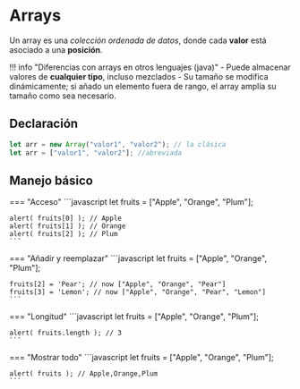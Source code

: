 # Arrays

Un array es una _colección ordenada de datos_, donde cada **valor** está asociado a una **posición**.

!!! info "Diferencias con arrays en otros lenguajes (java)"
    - Puede almacenar valores de **cualquier tipo**, incluso mezclados
    - Su tamaño se modifica dinámicamente; si añado un elemento fuera de rango, el array amplía su tamaño como sea necesario.

## Declaración

```javascript
let arr = new Array("valor1", "valor2"); // la clásica
let arr = ["valor1", "valor2"]; //abreviada
```

## Manejo básico

=== "Acceso"
    ```javascript
    let fruits = ["Apple", "Orange", "Plum"];

    alert( fruits[0] ); // Apple
    alert( fruits[1] ); // Orange
    alert( fruits[2] ); // Plum   
    ```
=== "Añadir y reemplazar"
    ```javascript
    let fruits = ["Apple", "Orange", "Plum"];

    fruits[2] = 'Pear'; // now ["Apple", "Orange", "Pear"]
    fruits[3] = 'Lemon'; // now ["Apple", "Orange", "Pear", "Lemon"]
    ```
=== "Longitud"
    ```javascript
    let fruits = ["Apple", "Orange", "Plum"];

    alert( fruits.length ); // 3
    ```
=== "Mostrar todo"
    ```javascript
    let fruits = ["Apple", "Orange", "Plum"];
        
    alert( fruits ); // Apple,Orange,Plum
    ```


